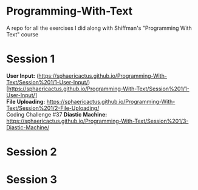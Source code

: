 # Programming-With-Text
A repo for all the exercises I did along with Shiffman's "Programming With Text" course

# Session 1
<b>User Input:</b> (https://sphaericactus.github.io/Programming-With-Text/Session%201/1-User-Input/)[https://sphaericactus.github.io/Programming-With-Text/Session%201/1-User-Input/] <br>
<b>File Uploading:</b> https://sphaericactus.github.io/Programming-With-Text/Session%201/2-File-Uploading/ <br>
Coding Challenge #37 <b>Diastic Machine:</b> https://sphaericactus.github.io/Programming-With-Text/Session%201/3-Diastic-Machine/

# Session 2

# Session 3
